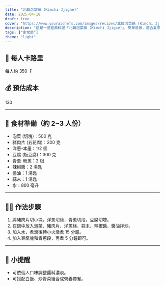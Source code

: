 ```yaml
---
title: "北韓泡菜鍋 (Kimchi Jjigae)"
date: 2025-04-18
draft: true
cover: "https://www.youraichefs.com/images/recipes/北韓泡菜鍋 (Kimchi Jjigae).jpg"
description: "這是一道經典料理「北韓泡菜鍋 (Kimchi Jjigae)」，簡單易做，適合夏季與日常餐桌享用。"
tags: ["家常菜"]
theme: "light"
---
```


## 🥄 每人卡路里  
每人約 350 卡

## 💰 預估成本  
130

---

## 🧾 食材準備（約 2~3 人份）

- 泡菜 (切塊)：500 克
- 豬肉片 (五花肉)：200 克
- 洋蔥-本產：1/2 個
- 豆腐 (板豆腐)：300 克
- 青蔥-粉蔥：2 根
- 辣椒醬：2 湯匙
- 醬油：1 湯匙
- 蒜末：1 湯匙
- 水：800 毫升

---

## 👩‍🍳 作法步驟

1. 將豬肉片切小塊，洋蔥切絲，青蔥切段，豆腐切塊。
2. 在鍋中放入泡菜、豬肉片、洋蔥絲、蒜末、辣椒醬、醬油拌炒。
3. 加入水，煮滾後轉小火燉煮 15 分鐘。
4. 加入豆腐塊和青蔥段，再煮 5 分鐘即可。

---

## 📝 小提醒

- 可依個人口味調整醬料濃淡。
- 可搭配白飯、炒青菜組合成營養套餐。
